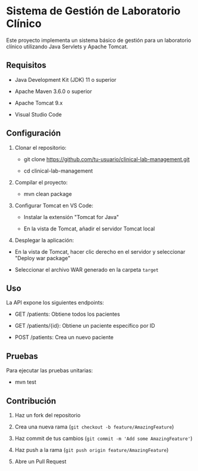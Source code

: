 # Sistema de Gestión de Laboratorio Clínico

Este proyecto implementa un sistema básico de gestión para un laboratorio clínico utilizando Java Servlets y Apache Tomcat.

## Requisitos

- Java Development Kit (JDK) 11 o superior

- Apache Maven 3.6.0 o superior

- Apache Tomcat 9.x

- Visual Studio Code

## Configuración

1. Clonar el repositorio:
    - git clone https://github.com/tu-usuario/clinical-lab-management.git

    - cd clinical-lab-management

2. Compilar el proyecto:

    - mvn clean package

3. Configurar Tomcat en VS Code:

    - Instalar la extensión "Tomcat for Java"

    - En la vista de Tomcat, añadir el servidor Tomcat local

4. Desplegar la aplicación:

- En la vista de Tomcat, hacer clic derecho en el servidor y seleccionar "Deploy war package"

- Seleccionar el archivo WAR generado en la carpeta `target`

## Uso

La API expone los siguientes endpoints:

- GET /patients: Obtiene todos los pacientes

- GET /patients/{id}: Obtiene un paciente específico por ID

- POST /patients: Crea un nuevo paciente

## Pruebas

Para ejecutar las pruebas unitarias:

- mvn test

## Contribución

1. Haz un fork del repositorio

2. Crea una nueva rama (`git checkout -b feature/AmazingFeature`)

3. Haz commit de tus cambios (`git commit -m 'Add some AmazingFeature'`)

4. Haz push a la rama (`git push origin feature/AmazingFeature`)

5. Abre un Pull Request